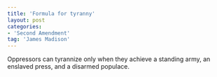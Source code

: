```yaml
---
title: 'Formula for tyranny'
layout: post
categories:
- 'Second Amendment'
tag: 'James Madison'
---
```


Oppressors can tyrannize only when they achieve a standing army, an enslaved press, and a disarmed populace.
